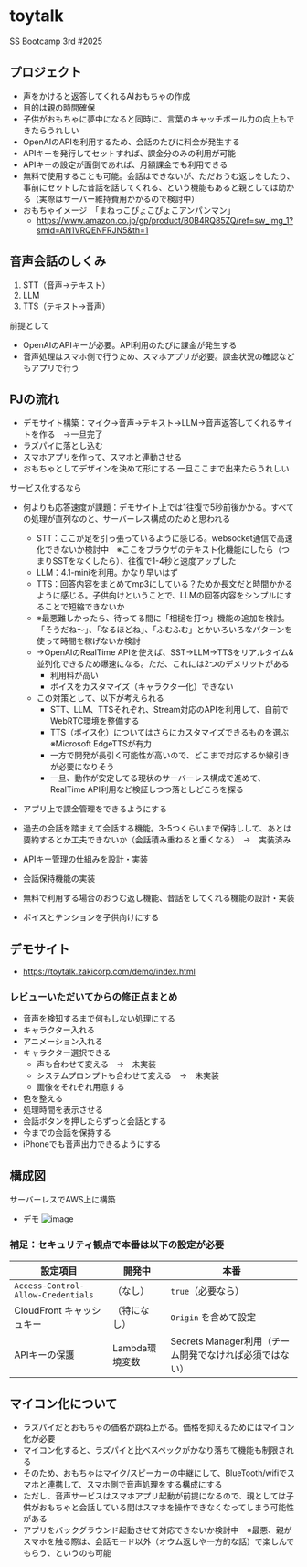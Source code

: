 # toytalk
SS Bootcamp 3rd #2025

## プロジェクト
- 声をかけると返答してくれるAIおもちゃの作成
- 目的は親の時間確保
- 子供がおもちゃに夢中になると同時に、言葉のキャッチボール力の向上もできたらうれしい
- OpenAIのAPIを利用するため、会話のたびに料金が発生する
- APIキーを発行してセットすれば、課金分のみの利用が可能
- APIキーの設定が面倒であれば、月額課金でも利用できる
- 無料で使用することも可能。会話はできないが、ただおうむ返しをしたり、事前にセットした昔話を話してくれる、という機能もあると親としては助かる（実際はサーバー維持費用かかるので検討中）
- おもちゃイメージ　「まねっこぴょこぴょこアンパンマン」
  - https://www.amazon.co.jp/gp/product/B0B4RQ85ZQ/ref=sw_img_1?smid=AN1VRQENFRJN5&th=1


## 音声会話のしくみ
  1. STT（音声→テキスト）
  2. LLM
  3. TTS（テキスト→音声）

前提として
  - OpenAIのAPIキーが必要。API利用のたびに課金が発生する
  - 音声処理はスマホ側で行うため、スマホアプリが必要。課金状況の確認などもアプリで行う


## PJの流れ
- デモサイト構築：マイク→音声→テキスト→LLM→音声返答してくれるサイトを作る　→一旦完了
- ラズパイに落とし込む
- スマホアプリを作って、スマホと連動させる
- おもちゃとしてデザインを決めて形にする
一旦ここまで出来たらうれしい

サービス化するなら
- 何よりも応答速度が課題：デモサイト上では1往復で5秒前後かかる。すべての処理が直列なのと、サーバーレス構成のためと思われる
  - STT：ここが足を引っ張っているように感じる。websocket通信で高速化できないか検討中　※ここをブラウザのテキスト化機能にしたら（つまりSSTをなくしたら）、往復で1-4秒と速度アップした
  - LLM：4.1-miniを利用。かなり早いはず
  - TTS：回答内容をまとめてmp3にしている？ためか長文だと時間かかるように感じる。子供向けということで、LLMの回答内容をシンプルにすることで短縮できないか
  - ※最悪難しかったら、待ってる間に「相槌を打つ」機能の追加を検討。「そうだね～」、「なるほどね」、「ふむふむ」とかいろいろなパターンを使って時間を稼げないか検討
  - →OpenAIのRealTime APIを使えば、SST→LLM→TTSをリアルタイム&並列化できるため爆速になる。ただ、これには2つのデメリットがある
    - 利用料が高い
    - ボイスをカスタマイズ（キャラクター化）できない
  - この対策として、以下が考えられる
    - STT、LLM、TTSそれぞれ、Stream対応のAPIを利用して、自前でWebRTC環境を整備する
    - TTS（ボイス化）についてはさらにカスタマイズできるものを選ぶ　※Microsoft EdgeTTSが有力
    - 一方で開発が長引く可能性が高いので、どこまで対応するか線引きが必要になりそう
    - 一旦、動作が安定してる現状のサーバーレス構成で進めて、RealTime API利用など検証しつつ落としどころを探る

- アプリ上で課金管理をできるようにする
- 過去の会話を踏まえて会話する機能。3-5つくらいまで保持しして、あとは要約するとか工夫できないか（会話積み重ねると重くなる）　→　実装済み
- APIキー管理の仕組みを設計・実装
- 会話保持機能の実装
- 無料で利用する場合のおうむ返し機能、昔話をしてくれる機能の設計・実装
- ボイスとテンションを子供向けにする

## デモサイト
- https://toytalk.zakicorp.com/demo/index.html

### レビューいただいてからの修正点まとめ
- 音声を検知するまで何もしない処理にする
- キャラクター入れる
- アニメーション入れる
- キャラクター選択できる
  - 声も合わせて変える　→　未実装
  - システムプロンプトも合わせて変える　→　未実装
  - 画像をそれぞれ用意する
- 色を整える
- 処理時間を表示させる
- 会話ボタンを押したらずっと会話とする
- 今までの会話を保持する
- iPhoneでも音声出力できるようにする


## 構成図
サーバーレスでAWS上に構築
- デモ
![image](https://github.com/user-attachments/assets/17ba02fb-200f-44a9-a990-9b352dcf7615)


### 補足：セキュリティ観点で本番は以下の設定が必要
| 設定項目                               | 開発中 | 本番             |
| ---------------------------------- | --------- | ------------------------------ |
| `Access-Control-Allow-Credentials` | （なし）      | `true`（必要なら）                   |
| CloudFront キャッシュキー                 | （特になし）    | `Origin` を含めて設定                |
| APIキーの保護                 | Lambda環境変数    | Secrets Manager利用（チーム開発でなければ必須ではない）      |

## マイコン化について
- ラズパイだとおもちゃの価格が跳ね上がる。価格を抑えるためにはマイコン化が必要
- マイコン化すると、ラズパイと比べスペックがかなり落ちて機能も制限される
- そのため、おもちゃはマイク/スピーカーの中継にして、BlueTooth/wifiでスマホと連携して、スマホ側で音声処理をする構成にする
- ただし、音声サービスはスマホアプリ起動が前提になるので、親としては子供がおもちゃと会話している間はスマホを操作できなくなってしまう可能性がある
- アプリをバックグラウンド起動させて対応できないか検討中　※最悪、親がスマホを触る際は、会話モード以外（オウム返しや一方的な話）で楽しんでもらう、というのも可能
